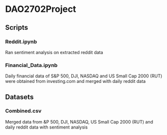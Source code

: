 # DAO2702Project

## Scripts

### Reddit.ipynb
Ran sentiment analysis on extracted reddit data 

### Financial_Data.ipynb
Daily financial data of S&P 500, DJI, NASDAQ and US Small Cap 2000 (RUT) were obtained from investing.com and merged with daily reddit data

## Datasets

### Combined.csv
Merged data from &P 500, DJI, NASDAQ, US Small Cap 2000 (RUT) and daily reddit data with sentiment analysis
